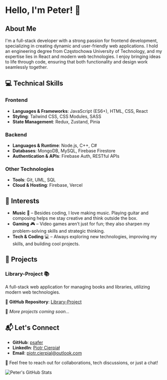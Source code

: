 # Hello, I'm Peter! 👋  

## About Me  
I'm a full-stack developer with a strong passion for frontend development, specializing in creating dynamic and user-friendly web applications. I hold an engineering degree from Częstochowa University of Technology, and my expertise lies in React and modern web technologies. I enjoy bringing ideas to life through code, ensuring that both functionality and design work seamlessly together.  

## 💻 Technical Skills  
### Frontend  
- **Languages & Frameworks**: JavaScript (ES6+), HTML, CSS, React  
- **Styling**: Tailwind CSS, CSS Modules, SASS  
- **State Management**: Redux, Zustand, Pinia  

### Backend  
- **Languages & Runtime**: Node.js, C++, C#  
- **Databases**: MongoDB, MySQL, Firebase Firestore  
- **Authentication & APIs**: Firebase Auth, RESTful APIs  

### Other Technologies  
- **Tools**: Git, UML, SQL  
- **Cloud & Hosting**: Firebase, Vercel  

## 🎵 Interests  
- **Music** 🎸 – Besides coding, I love making music. Playing guitar and composing helps me stay creative and think outside the box.  
- **Gaming** 🎮 – Video games aren’t just for fun; they also sharpen my problem-solving skills and strategic thinking.  
- **Tech & Coding** 💻 – Always exploring new technologies, improving my skills, and building cool projects.  

## 🚀 Projects  
### Library-Project 📚  
A full-stack web application for managing books and libraries, utilizing modern web technologies.  

🔗 **GitHub Repository**: [Library-Project](https://github.com/psafer/Library-Project)  

🚧 *More projects coming soon...*  

## 📬 Let's Connect  
- **GitHub**: [psafer](https://github.com/psafer)  
- **LinkedIn**: [Piotr Cierpiał](https://www.linkedin.com/in/piotr-cierpiał-a8ab27305/)  
- **Email**: [piotr.cierpial@outlook.com](mailto:piotr.cierpial@outlook.com)  

📩 Feel free to reach out for collaborations, tech discussions, or just a chat!  

![Peter's GitHub Stats](https://github-readme-stats.vercel.app/api?username=psafer&show_icons=true)  
